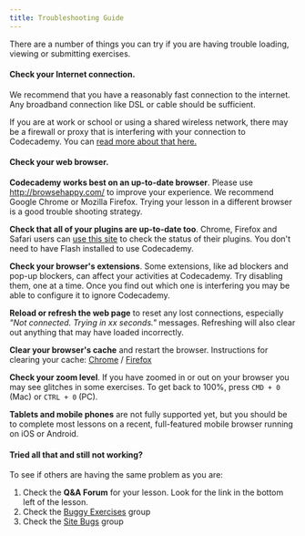 ```yaml
---
title: Troubleshooting Guide
---
```


There are a number of things you can try if you are having trouble loading, viewing or submitting exercises. 

#### Check your Internet connection.
We recommend that you have a reasonably fast connection to the internet. Any broadband connection like DSL or cable should be sufficient. 

If you are at work or school or using a shared wireless network, there may be a firewall or proxy that is interfering with your connection to Codecademy. You can [read more about that here.](http://help.codecademy.com/customer/portal/articles/1414059-i-can-t-access-codecademy-through-my-firewall-)

#### Check your web browser.

**Codecademy works best on an up-to-date browser**. Please use http://browsehappy.com/ to improve your experience. We recommend Google Chrome or Mozilla Firefox. Trying your lesson in a different browser is a good trouble shooting strategy.

**Check that all of your plugins are up-to-date too**.  Chrome, Firefox and Safari users can [use this site](http://www.mozilla.org/en-US/plugincheck/) to check the status of their plugins. You don't need to have Flash installed to use Codecademy.

**Check your browser's  extensions**. Some extensions, like ad blockers and pop-up blockers, can affect your activities at Codecademy. Try disabling them, one at a time. Once you find out which one is interfering you may be able to configure it to ignore Codecademy. 

**Reload or refresh the web page** to reset any lost connections, especially *"Not connected. Trying in xx seconds."* messages. Refreshing will also clear out anything that may have loaded incorrectly.

**Clear your browser's cache** and restart the browser. 
Instructions for clearing your cache:  [Chrome](https://support.google.com/chrome/answer/95582) / [Firefox](https://support.mozilla.org/en-US/kb/how-clear-firefox-cache)

**Check your zoom level**. If you have zoomed in or out on your browser you may see glitches in some exercises. To get back to 100%, press `CMD + 0` (Mac) or `CTRL + 0` (PC). 

**Tablets and mobile phones** are not fully supported yet, but you should be to complete most lessons on a recent, full-featured mobile browser running on iOS or Android.

#### Tried all that and still not working?

To see if others are having the same problem as you are:

1. Check the **Q&A Forum** for your lesson. Look for the link in the bottom left of the lesson.
2. Check the [Buggy Exercises](http://www.codecademy.com/groups/buggy-exercises) group 
3. Check the [Site Bugs](http://www.codecademy.com/groups/help-and-bug-reporting) group